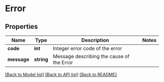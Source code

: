 # Error

## Properties
Name | Type | Description | Notes
------------ | ------------- | ------------- | -------------
**code** | **int** | Integer error code of the error | 
**message** | **string** | Message describing the cause of the Error | 

[[Back to Model list]](../README.md#documentation-for-models) [[Back to API list]](../README.md#documentation-for-api-endpoints) [[Back to README]](../README.md)


